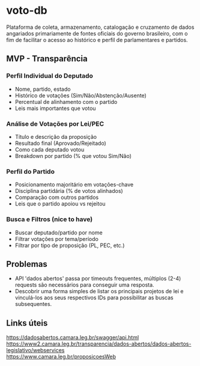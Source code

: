 # voto-db

Plataforma de coleta, armazenamento, catalogação e cruzamento de dados angariados primariamente de fontes oficiais do governo brasileiro, com o fim de facilitar o acesso ao histórico e perfil de parlamentares e partidos.

## MVP - Transparência

### Perfil Individual do Deputado
- Nome, partido, estado
- Histórico de votações (Sim/Não/Abstenção/Ausente)
- Percentual de alinhamento com o partido
- Leis mais importantes que votou

### Análise de Votações por Lei/PEC
- Título e descrição da proposição
- Resultado final (Aprovado/Rejeitado)
- Como cada deputado votou
- Breakdown por partido (% que votou Sim/Não)

### Perfil do Partido
- Posicionamento majoritário em votações-chave
- Disciplina partidária (% de votos alinhados)
- Comparação com outros partidos
- Leis que o partido apoiou vs rejeitou

### Busca e Filtros (nice to have)
- Buscar deputado/partido por nome
- Filtrar votações por tema/período
- Filtrar por tipo de proposição (PL, PEC, etc.)

## Problemas

- API 'dados abertos' passa por timeouts frequentes, múltiplos (2-4) requests são necessários para conseguir uma resposta.
- Descobrir uma forma simples de listar os principais projetos de lei e vinculá-los aos seus respectivos IDs para possibilitar as buscas subsequentes.

## Links úteis

https://dadosabertos.camara.leg.br/swagger/api.html  
https://www2.camara.leg.br/transparencia/dados-abertos/dados-abertos-legislativo/webservices  
https://www.camara.leg.br/proposicoesWeb
